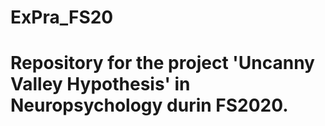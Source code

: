 # ExPra_FS20
# Repository for the project 'Uncanny Valley Hypothesis' in Neuropsychology durin FS2020.
